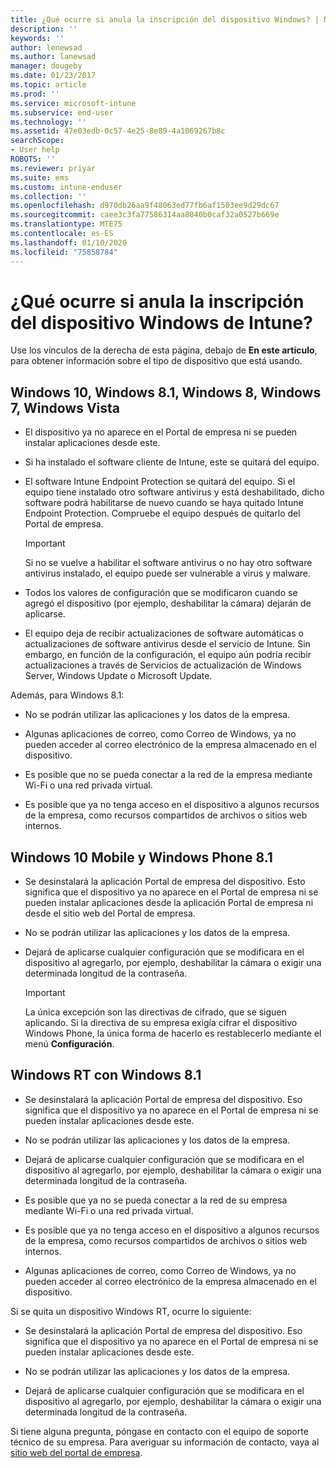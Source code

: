 ```yaml
---
title: ¿Qué ocurre si anula la inscripción del dispositivo Windows? | Microsoft Docs
description: ''
keywords: ''
author: lenewsad
ms.author: lanewsad
manager: dougeby
ms.date: 01/23/2017
ms.topic: article
ms.prod: ''
ms.service: microsoft-intune
ms.subservice: end-user
ms.technology: ''
ms.assetid: 47e03edb-0c57-4e25-8e89-4a1069267b8c
searchScope:
- User help
ROBOTS: ''
ms.reviewer: priyar
ms.suite: ems
ms.custom: intune-enduser
ms.collection: ''
ms.openlocfilehash: d970db26aa9f48063ed77fb6af1503ee9d29dc67
ms.sourcegitcommit: caee3c3fa77586314aa8040b0caf32a0527b669e
ms.translationtype: MTE75
ms.contentlocale: es-ES
ms.lasthandoff: 01/10/2020
ms.locfileid: "75858784"
---
```

# <a name="what-happens-if-you-unenroll-your-windows-device-from-intune"></a>¿Qué ocurre si anula la inscripción del dispositivo Windows de Intune?

Use los vínculos de la derecha de esta página, debajo de **En este artículo**, para obtener información sobre el tipo de dispositivo que está usando.


## <a name="windows-10-windows-81-windows-8-windows-7-windows-vista"></a>Windows 10, Windows 8.1, Windows 8, Windows 7, Windows Vista

- El dispositivo ya no aparece en el Portal de empresa ni se pueden instalar aplicaciones desde este.

- Si ha instalado el software cliente de Intune, este se quitará del equipo.

- El software Intune Endpoint Protection se quitará del equipo. Si el equipo tiene instalado otro software antivirus y está deshabilitado, dicho software podrá habilitarse de nuevo cuando se haya quitado Intune Endpoint Protection. Compruebe el equipo después de quitarlo del Portal de empresa.

    > [!IMPORTANT]
    > Si no se vuelve a habilitar el software antivirus o no hay otro software antivirus instalado, el equipo puede ser vulnerable a virus y malware.

- Todos los valores de configuración que se modificaron cuando se agregó el dispositivo (por ejemplo, deshabilitar la cámara) dejarán de aplicarse.

- El equipo deja de recibir actualizaciones de software automáticas o actualizaciones de software antivirus desde el servicio de Intune. Sin embargo, en función de la configuración, el equipo aún podría recibir actualizaciones a través de Servicios de actualización de Windows Server, Windows Update o Microsoft Update.

Además, para Windows 8.1:

- No se podrán utilizar las aplicaciones y los datos de la empresa.

- Algunas aplicaciones de correo, como Correo de Windows, ya no pueden acceder al correo electrónico de la empresa almacenado en el dispositivo.

- Es posible que no se pueda conectar a la red de la empresa mediante Wi-Fi o una red privada virtual.

- Es posible que ya no tenga acceso en el dispositivo a algunos recursos de la empresa, como recursos compartidos de archivos o sitios web internos.

## <a name="windows-10-mobile-and-windows-phone-81"></a>Windows 10 Mobile y Windows Phone 8.1

- Se desinstalará la aplicación Portal de empresa del dispositivo. Esto significa que el dispositivo ya no aparece en el Portal de empresa ni se pueden instalar aplicaciones desde la aplicación Portal de empresa ni desde el sitio web del Portal de empresa.

- No se podrán utilizar las aplicaciones y los datos de la empresa.

- Dejará de aplicarse cualquier configuración que se modificara en el dispositivo al agregarlo, por ejemplo, deshabilitar la cámara o exigir una determinada longitud de la contraseña.

    > [!IMPORTANT]
    > La única excepción son las directivas de cifrado, que se siguen aplicando. Si la directiva de su empresa exigía cifrar el dispositivo Windows Phone, la única forma de hacerlo es restablecerlo mediante el menú **Configuración**.

## <a name="windows-rt-running-windows-81"></a>Windows RT con Windows 8.1

- Se desinstalará la aplicación Portal de empresa del dispositivo. Eso significa que el dispositivo ya no aparece en el Portal de empresa ni se pueden instalar aplicaciones desde este.

- No se podrán utilizar las aplicaciones y los datos de la empresa.

- Dejará de aplicarse cualquier configuración que se modificara en el dispositivo al agregarlo, por ejemplo, deshabilitar la cámara o exigir una determinada longitud de la contraseña.

- Es posible que ya no se pueda conectar a la red de su empresa mediante Wi-Fi o una red privada virtual.

- Es posible que ya no tenga acceso en el dispositivo a algunos recursos de la empresa, como recursos compartidos de archivos o sitios web internos.

- Algunas aplicaciones de correo, como Correo de Windows, ya no pueden acceder al correo electrónico de la empresa almacenado en el dispositivo.

Si se quita un dispositivo Windows RT, ocurre lo siguiente:

- Se desinstalará la aplicación Portal de empresa del dispositivo. Eso significa que el dispositivo ya no aparece en el Portal de empresa ni se pueden instalar aplicaciones desde este.

- No se podrán utilizar las aplicaciones y los datos de la empresa.

- Dejará de aplicarse cualquier configuración que se modificara en el dispositivo al agregarlo, por ejemplo, deshabilitar la cámara o exigir una determinada longitud de la contraseña.

Si tiene alguna pregunta, póngase en contacto con el equipo de soporte técnico de su empresa. Para averiguar su información de contacto, vaya al [sitio web del portal de empresa](https://go.microsoft.com/fwlink/?linkid=2010980).
